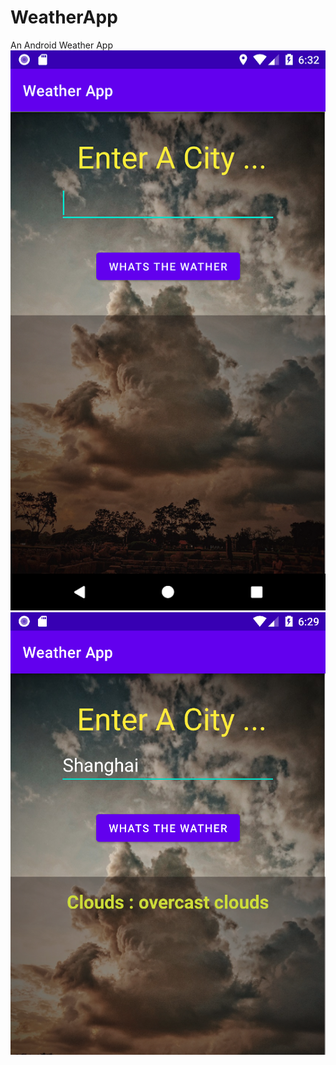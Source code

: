 # WeatherApp
An Android Weather App
![alt text](https://github.com/rangsuo/Images/blob/main/Screenshot_20201020_183226.png)
![alt text](https://github.com/rangsuo/Images/blob/main/Screenshot_20201020_182931.png)



